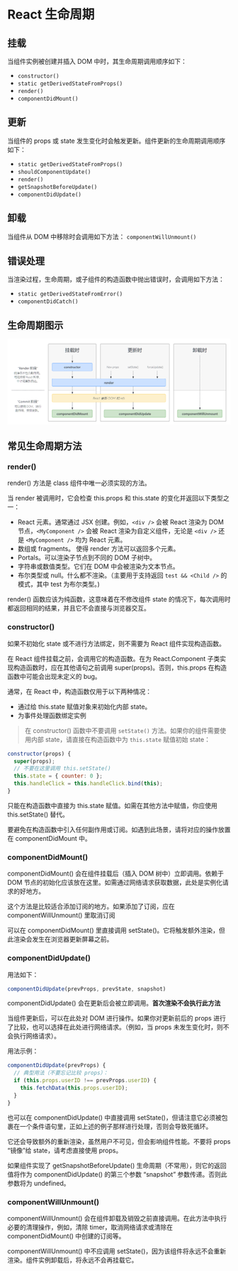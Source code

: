 # React 生命周期
## 挂载
当组件实例被创建并插入 DOM 中时，其生命周期调用顺序如下：

- `constructor()`
- `static getDerivedStateFromProps()`
- `render()`
- `componentDidMount()`

## 更新
当组件的 props 或 state 发生变化时会触发更新。组件更新的生命周期调用顺序如下：

- `static getDerivedStateFromProps()`
- `shouldComponentUpdate()`
- `render()`
- `getSnapshotBeforeUpdate()`
- `componentDidUpdate()`

## 卸载
当组件从 DOM 中移除时会调用如下方法：
`componentWillUnmount()`

## 错误处理
当渲染过程，生命周期，或子组件的构造函数中抛出错误时，会调用如下方法：

- `static getDerivedStateFromError()`
- `componentDidCatch()`

## 生命周期图示
![img](../static/React_LifeCycle.png)

## 常见生命周期方法
### render()

render() 方法是 class 组件中唯一必须实现的方法。

当 render 被调用时，它会检查 this.props 和 this.state 的变化并返回以下类型之一：

- React 元素。通常通过 JSX 创建。例如，`<div />` 会被 React 渲染为 DOM 节点，`<MyComponent />` 会被 React 渲染为自定义组件，无论是 `<div />` 还是 `<MyComponent />` 均为 React 元素。
- 数组或 fragments。 使得 render 方法可以返回多个元素。
- Portals。可以渲染子节点到不同的 DOM 子树中。
- 字符串或数值类型。它们在 DOM 中会被渲染为文本节点。
- 布尔类型或 null。什么都不渲染。（主要用于支持返回 `test && <Child />` 的模式，其中 test 为布尔类型。)

render() 函数应该为纯函数，这意味着在不修改组件 state 的情况下，每次调用时都返回相同的结果，并且它不会直接与浏览器交互。

### constructor()
如果不初始化 state 或不进行方法绑定，则不需要为 React 组件实现构造函数。

在 React 组件挂载之前，会调用它的构造函数。在为 React.Component 子类实现构造函数时，应在其他语句之前调用 super(props)。否则，this.props 在构造函数中可能会出现未定义的 bug。

通常，在 React 中，构造函数仅用于以下两种情况：
- 通过给 this.state 赋值对象来初始化内部 state。
- 为事件处理函数绑定实例

> 在 constructor() 函数中不要调用 `setState()` 方法。如果你的组件需要使用内部 state，请直接在构造函数中为 `this.state` 赋值初始 state：

```js
constructor(props) {
  super(props);
  // 不要在这里调用 this.setState()
  this.state = { counter: 0 };
  this.handleClick = this.handleClick.bind(this);
}
```
只能在构造函数中直接为 this.state 赋值。如需在其他方法中赋值，你应使用 this.setState() 替代。

要避免在构造函数中引入任何副作用或订阅。如遇到此场景，请将对应的操作放置在 componentDidMount 中。

### componentDidMount()
componentDidMount() 会在组件挂载后（插入 DOM 树中）立即调用。依赖于 DOM 节点的初始化应该放在这里。如需通过网络请求获取数据，此处是实例化请求的好地方。

这个方法是比较适合添加订阅的地方。如果添加了订阅，应在 componentWillUnmount() 里取消订阅

可以在 componentDidMount() 里直接调用 setState()。它将触发额外渲染，但此渲染会发生在浏览器更新屏幕之前。

### componentDidUpdate()
用法如下：
```js
componentDidUpdate(prevProps, prevState, snapshot)
```

componentDidUpdate() 会在更新后会被立即调用。**首次渲染不会执行此方法**

当组件更新后，可以在此处对 DOM 进行操作。如果你对更新前后的 props 进行了比较，也可以选择在此处进行网络请求。（例如，当 props 未发生变化时，则不会执行网络请求）。

用法示例：
```js
componentDidUpdate(prevProps) {
  // 典型用法（不要忘记比较 props）：
  if (this.props.userID !== prevProps.userID) {
    this.fetchData(this.props.userID);
  }
}
```

也可以在 componentDidUpdate() 中直接调用 setState()，但请注意它必须被包裹在一个条件语句里，正如上述的例子那样进行处理，否则会导致死循环。

它还会导致额外的重新渲染，虽然用户不可见，但会影响组件性能。不要将 props “镜像”给 state，请考虑直接使用 props。

如果组件实现了 getSnapshotBeforeUpdate() 生命周期（不常用），则它的返回值将作为 componentDidUpdate() 的第三个参数 “snapshot” 参数传递。否则此参数将为 undefined。

### componentWillUnmount()
componentWillUnmount() 会在组件卸载及销毁之前直接调用。在此方法中执行必要的清理操作，例如，清除 timer，取消网络请求或清除在 componentDidMount() 中创建的订阅等。

componentWillUnmount() 中不应调用 setState()，因为该组件将永远不会重新渲染。组件实例卸载后，将永远不会再挂载它。
